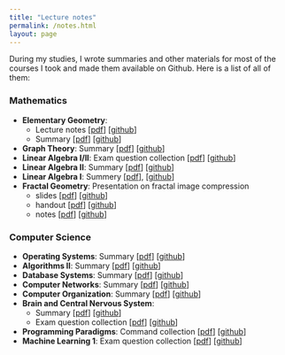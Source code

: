 ```yaml
---
title: "Lecture notes"
permalink: /notes.html
layout: page
---
```


During my studies, I wrote summaries and other materials for most of the courses I took and made them available on Github. Here is a list of all of them:

### Mathematics

- **Elementary Geometry**:
  - Lecture notes [[pdf](https://github.com/jens-ox/elementare-geometrie/raw/master/main.pdf)] [[github](https://github.com/jens-ox/elementare-geometrie)]
  - Summary [[pdf](https://github.com/jens-ox/elementare-geometrie/raw/master/main.pdf)] [[github](https://github.com/jens-ox/elementare-geometrie/)]
- **Graph Theory**: Summary [[pdf](https://github.com/jens-ox/graph-theory-summary/raw/master/main.pdf)] [[github](https://github.com/jens-ox/graph-theory-summary)]
- **Linear Algebra I/II**: Exam question collection [[pdf](https://github.com/jens-ox/Klausuraufgaben-LA/raw/master/main.pdf)] [[github](https://github.com/jens-ox/Klausuraufgaben-LA)]
- **Linear Algebra II**: Summary [[pdf](https://github.com/jens-ox/Zusammenfassung-LA2/raw/master/Zusammenfassung-LA2.pdf)] [[github](https://github.com/jens-ox/Zusammenfassung-LA2)]
- **Linear Algebra I**: Summery [[pdf](https://github.com/jens-ox/Zusammenfassung-LA1/raw/master/Zusammenfassung-LA1.pdf)], [[github](https://github.com/jens-ox/Zusammenfassung-LA1)]
- **Fractal Geometry**: Presentation on fractal image compression
  - slides [[pdf](https://github.com/jens-ox/fractals-slides/raw/master/slides.pdf)] [[github](https://github.com/jens-ox/fractals-slides/)]
  - handout [[pdf](https://github.com/jens-ox/fractals-handout/raw/master/handout.pdf)] [[github](https://github.com/jens-ox/fractals-handout/)]
  - notes [[pdf](https://github.com/jens-ox/fractals-notes/raw/master/notes.pdf)] [[github](https://github.com/jens-ox/fractals-notes/)]

### Computer Science

- **Operating Systems**: Summary [[pdf](https://github.com/jens-ox/OS/raw/master/main.pdf)] [[github](https://github.com/jens-ox/OS)]
- **Algorithms II**: Summary [[pdf](https://github.com/jens-ox/AlgoII/raw/master/main.pdf)] [[github](https://github.com/jens-ox/AlgoII)]
- **Database Systems**: Summary [[pdf](https://github.com/jens-ox/DBS/raw/master/main.pdf)] [[github](https://github.com/jens-ox/DBS)]
- **Computer Networks**: Summary [[pdf](https://github.com/jens-ox/RN-2/raw/master/main.pdf)] [[github](https://github.com/jens-ox/RN-2)]
- **Computer Organization**: Summary [[pdf](https://github.com/jens-ox/RO/raw/master/Zusammenfassung-RO.pdf)] [[github](https://github.com/jens-ox/RO)]
- **Brain and Central Nervous System**:
  - Summary [[pdf](https://github.com/jens-ox/gzns/raw/master/main.pdf)] [[github](https://github.com/jens-ox/gzns/)]
  - Exam question collection [[pdf](https://github.com/jens-ox/fragen-gzns/raw/master/main.pdf)] [[github](https://github.com/jens-ox/fragen-gzns/)]
- **Programming Paradigms**: Command collection [[pdf](https://github.com/jens-ox/propa/raw/master/main.pdf)] [[github](https://github.com/jens-ox/propa/)]
- **Machine Learning 1**: Exam question collection [[pdf](https://github.com/jens-ox/fragen-ml1/raw/master/main.pdf)] [[github](https://github.com/jens-ox/fragen-ml1/)]
